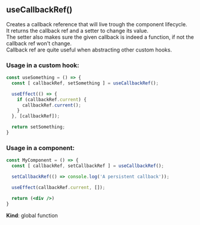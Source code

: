 <a name="useCallbackRef"></a>

## useCallbackRef()
Creates a callback reference that will live trough the component lifecycle.<br />
It returns the callback ref and a setter to change its value.<br />
The setter also makes sure the given callback is indeed a function, if not the callback ref won't change.<br />
Callback ref are quite useful when abstracting other custom hooks.
### Usage in a custom hook:

```jsx harmony
const useSomething = () => {
  const [ callbackRef, setSomething ] = useCallbackRef();

  useEffect(() => {
    if (callbackRef.current) {
      callbackRef.current();
    }
  }, [callbackRef]);

  return setSomething;
}
```

### Usage in a component:

```jsx harmony
const MyComponent = () => {
  const [ callbackRef, setCallbackRef ] = useCallbackRef();

  setCallbackRef(() => console.log('A persistent callback'));

  useEffect(callbackRef.current, []);

  return (<div />)
}
```

**Kind**: global function  
